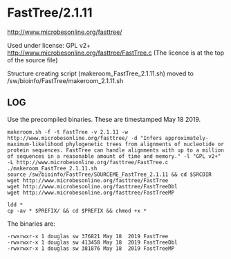 FastTree/2.1.11
===============

<http://www.microbesonline.org/fasttree/>

Used under license:
GPL v2+
<http://www.microbesonline.org/fasttree/FastTree.c>  (The licence is at the top of the source file)

Structure creating script (makeroom_FastTree_2.1.11.sh) moved to /sw/bioinfo/FastTree/makeroom_2.1.11.sh

LOG
---

Use the precompiled binaries.  These are timestamped May 18 2019.

    makeroom.sh -f -t FastTree -v 2.1.11 -w http://www.microbesonline.org/fasttree/ -d "Infers approximately-maximum-likelihood phylogenetic trees from alignments of nucleotide or protein sequences. FastTree can handle alignments with up to a million of sequences in a reasonable amount of time and memory." -l "GPL v2+" -L http://www.microbesonline.org/fasttree/FastTree.c
    ./makeroom_FastTree_2.1.11.sh 
    source /sw/bioinfo/FastTree/SOURCEME_FastTree_2.1.11 && cd $SRCDIR
    wget http://www.microbesonline.org/fasttree/FastTree
    wget http://www.microbesonline.org/fasttree/FastTreeDbl
    wget http://www.microbesonline.org/fasttree/FastTreeMP

    ldd *
    cp -av * $PREFIX/ && cd $PREFIX && chmod +x *

The binaries are:

    -rwxrwxr-x 1 douglas sw 376821 May 18  2019 FastTree
    -rwxrwxr-x 1 douglas sw 413458 May 18  2019 FastTreeDbl
    -rwxrwxr-x 1 douglas sw 381876 May 18  2019 FastTreeMP
